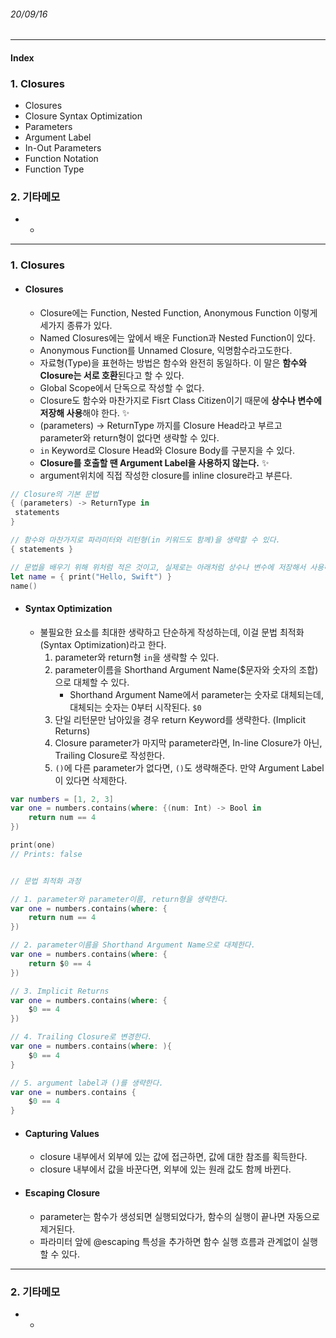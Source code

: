 ###### 20/09/16

------



#### Index

### **1. Closures**

-  Closures
-  Closure Syntax Optimization
-  Parameters
-  Argument Label
-  In-Out Parameters
-  Function Notation
-  Function Type



### **2.  기타메모**

- -



------



### **1.  Closures**

- #### Closures

  - Closure에는 Function, Nested Function, Anonymous Function 이렇게 세가지 종류가 있다.
  - Named Closures에는 앞에서 배운 Function과 Nested Function이 있다.
  - Anonymous Function를 Unnamed Closure, 익명함수라고도한다.
  - 자료형(Type)을 표현하는 방법은 함수와 완전히 동일하다. 이 말은 **함수와 Closure는 서로 호환**된다고 할 수 있다. 
  - Global Scope에서 단독으로 작성할 수 없다.
  - Closure도 함수와 마찬가지로 Fisrt Class Citizen이기 때문에 **상수나 변수에 저장해 사용**해야 한다. ✨
  - (parameters) -> ReturnType 까지를 Closure Head라고 부르고 parameter와 return형이 없다면 생략할 수 있다.
  - `in` Keyword로 Closure Head와 Closure Body를 구분지을 수 있다. 
  - **Closure를 호출할 땐 Argument Label을 사용하지 않는다.** ✨
  - argument위치에 직접 작성한 closure를 inline closure라고 부른다.


```swift
// Closure의 기본 문법
{ (parameters) -> ReturnType in
 statements
}

// 함수와 마찬가지로 파라미터와 리턴형(in 키워드도 함께)을 생략할 수 있다.
{ statements }

// 문법을 배우기 위해 위처럼 적은 것이고, 실제로는 아래처럼 상수나 변수에 저장해서 사용해야 한다.
let name = { print("Hello, Swift") }
name()
```



- #### Syntax Optimization

  - 불필요한 요소를 최대한 생략하고 단순하게 작성하는데, 이걸 문법 최적화(Syntax Optimization)라고 한다.
    1. parameter와 return형 `in`을 생략할 수 있다.
    2. parameter이름을 Shorthand Argument Name($문자와 숫자의 조합)으로 대체할 수 있다.
       - Shorthand Argument Name에서  parameter는 숫자로 대체되는데, 대체되는 숫자는 0부터 시작된다.  `$0`
    3. 단일 리턴문만 남아있을 경우 return Keyword를 생략한다. (Implicit Returns)
    4. Closure parameter가 마지막 parameter라면, In-line Closure가 아닌, Trailing Closure로 작성한다.
    5. `()`에 다른 parameter가 없다면, `()`도 생략해준다. 만약 Argument Label이 있다면 삭제한다.

```swift
var numbers = [1, 2, 3]
var one = numbers.contains(where: {(num: Int) -> Bool in
    return num == 4
})

print(one)
// Prints: false


// 문법 최적화 과정

// 1. parameter와 parameter이름, return형을 생략한다.
var one = numbers.contains(where: {
    return num == 4
})

// 2. parameter이름을 Shorthand Argument Name으로 대체한다.
var one = numbers.contains(where: {
    return $0 == 4
})

// 3. Implicit Returns
var one = numbers.contains(where: {
    $0 == 4
})

// 4. Trailing Closure로 변경한다.
var one = numbers.contains(where: ){
    $0 == 4
}

// 5. argument label과 ()를 생략한다.
var one = numbers.contains {
    $0 == 4
}
```



- #### Capturing Values

  - closure 내부에서 외부에 있는 값에 접근하면, 값에 대한 참조를 획득한다.
  - closure 내부에서 값을 바꾼다면, 외부에 있는 원래 값도 함께 바뀐다.



- #### Escaping Closure

  - parameter는 함수가 생성되면 실행되었다가, 함수의 실행이 끝나면 자동으로 제거된다.
  - 파라미터 앞에 @escaping 특성을 추가하면 함수 실행 흐름과 관계없이 실행할 수 있다.



------



### **2.  기타메모**

- -
